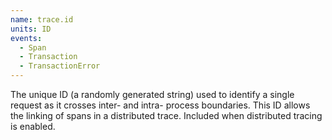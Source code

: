 ```yaml
---
name: trace.id
units: ID
events:
  - Span
  - Transaction
  - TransactionError
---
```


The unique ID (a randomly generated string) used to identify a single request as it crosses inter- and intra- process boundaries. This ID allows the linking of spans in a distributed trace. Included when distributed tracing is enabled.